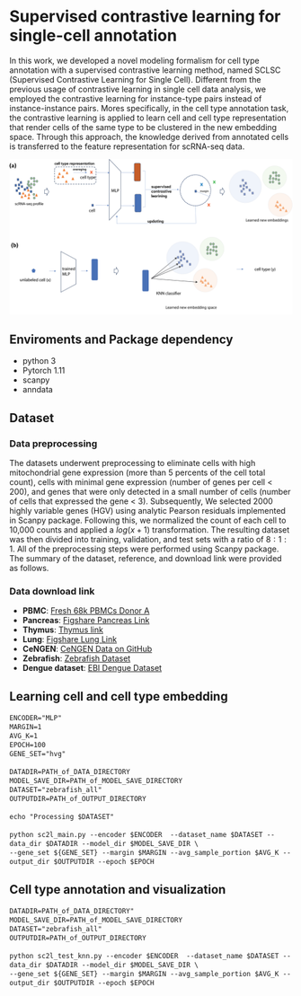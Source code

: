 # Supervised contrastive learning for single-cell annotation

In this work, we developed a novel modeling formalism for cell type annotation with a supervised contrastive learning method, named SCLSC (Supervised Contrastive Learning for Single Cell). 
Different from the previous usage of contrastive learning in single cell data analysis, we employed the contrastive learning for instance-type pairs instead of instance-instance pairs. 
Mores specifically, in the cell type annotation task, the contrastive learning is applied to learn cell and cell type representation that render cells of the same type to be clustered in the new embedding space. 
Through this approach, the knowledge derived from annotated cells is transferred to the feature representation for scRNA-seq data. 


![](figure/overall_pipeline.png)

## Enviroments and Package dependency

- python 3
- Pytorch 1.11 
- scanpy
- anndata

## Dataset

### Data preprocessing

The datasets underwent preprocessing to eliminate cells with high mitochondrial gene expression (more than 5 percents of the cell total count), cells with minimal gene expression (number of genes per cell < 200), and genes that were only detected in a small number of cells (number of cells that expressed the gene < 3). 
Subsequently, We selected 2000 highly variable genes (HGV) using analytic Pearson residuals implemented in Scanpy package. 
Following this, we normalized the count of each cell to 10,000 counts and applied a $log(x+1)$ transformation. The resulting dataset was then divided into training, validation, and test sets with a ratio of $8:1:1$. All of the preprocessing steps were performed using Scanpy package. 
The summary of the dataset, reference, and download link were provided as follows.


### Data download link

- **PBMC**: [Fresh 68k PBMCs Donor A](https://www.10xgenomics.com/resources/datasets/fresh-68-k-pbm-cs-donor-a-1-standard-1-1-0)
- **Pancreas**: [Figshare Pancreas Link](https://figshare.com/ndownloader/files/22891151)
- **Thymus**: [Thymus link](https://zenodo.org/record/5500511)
- **Lung**: [Figshare Lung Link](https://figshare.com/ndownloader/files/24539942)
- **CeNGEN**: [CeNGEN Data on GitHub](https://github.com/Munfred/wormcells-data/releases/download/taylor2020/taylor2020.h5ad)
- **Zebrafish**: [Zebrafish Dataset](https://ndownloader.figshare.com/files/24566651?private_link=e3921450ec1bd0587870)
- **Dengue dataset**: [EBI Dengue Dataset](https://www.ebi.ac.uk/gxa/sc/experiments/E-MTAB-9467/downloads)



## Learning cell and cell type embedding
```
ENCODER="MLP"
MARGIN=1
AVG_K=1
EPOCH=100
GENE_SET="hvg"

DATADIR=PATH_of_DATA_DIRECTORY
MODEL_SAVE_DIR=PATH_of_MODEL_SAVE_DIRECTORY
DATASET="zebrafish_all"
OUTPUTDIR=PATH_of_OUTPUT_DIRECTORY

echo "Processing $DATASET"

python sc2l_main.py --encoder $ENCODER  --dataset_name $DATASET --data_dir $DATADIR --model_dir $MODEL_SAVE_DIR \
--gene_set ${GENE_SET} --margin $MARGIN --avg_sample_portion $AVG_K --output_dir $OUTPUTDIR --epoch $EPOCH

```

## Cell type annotation and visualization

```
DATADIR=PATH_of_DATA_DIRECTORY"
MODEL_SAVE_DIR=PATH_of_MODEL_SAVE_DIRECTORY
DATASET="zebrafish_all"
OUTPUTDIR=PATH_of_OUTPUT_DIRECTORY

python sc2l_test_knn.py --encoder $ENCODER  --dataset_name $DATASET --data_dir $DATADIR --model_dir $MODEL_SAVE_DIR \
--gene_set ${GENE_SET} --margin $MARGIN --avg_sample_portion $AVG_K --output_dir $OUTPUTDIR --epoch $EPOCH 
```



